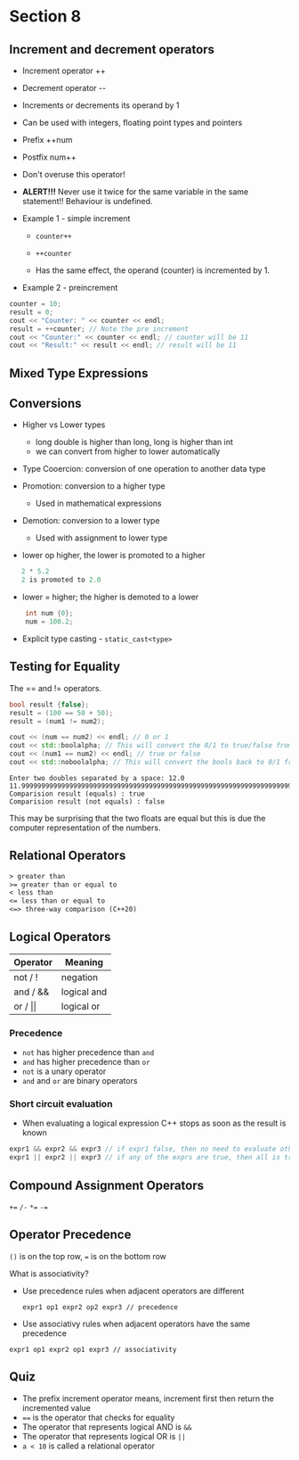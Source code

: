# Section 8

## Increment and decrement operators

* Increment operator ++
* Decrement operator --

* Increments or decrements its operand by 1
* Can be used with integers, floating point types and pointers

* Prefix   ++num
* Postfix      num++

* Don't overuse this operator!
* **ALERT!!!** Never use it twice for the same variable in the same statement!! Behaviour is undefined.

* Example 1 - simple increment
  * `counter++`

  * `++counter`

  * Has the same effect, the operand (counter) is incremented by 1.

* Example 2 - preincrement

```cpp
counter = 10;
result = 0;
cout << "Counter: " << counter << endl;
result = ++counter; // Note the pre increment
cout << "Counter:" << counter << endl; // counter will be 11
cout << "Result:" << result << endl; // result will be 11
```

## Mixed Type Expressions

## Conversions

* Higher vs Lower types
  * long double is higher than long, long is higher than int
  * we can convert from higher to lower automatically

* Type Cooercion: conversion of one operation to another data type

* Promotion: conversion to a higher type
  * Used in mathematical expressions

* Demotion: conversion to a lower type
  * Used with assignment to lower type

* lower op higher, the lower is promoted to a higher

```cpp
   2 * 5.2
   2 is promoted to 2.0
```

* lower = higher; the higher is demoted to a lower

```cpp
    int num {0};
    num = 100.2;
```

* Explicit type casting - `static_cast<type>`

## Testing for Equality

The == and != operators.

```cpp
bool result {false};
result = (100 == 50 + 50);
result = (num1 != num2);

cout << (num == num2) << endl; // 0 or 1
cout << std::boolalpha; // This will convert the 0/1 to true/false from here on when outputted to the stream
cout << (num1 == num2) << endl; // true or false
cout << std::noboolalpha; // This will convert the bools back to 0/1 from here on
```

```text
Enter two doubles separated by a space: 12.0 11.99999999999999999999999999999999999999999999999999999999999999999999999999999999999999999 
Comparision result (equals) : true     
Comparision result (not equals) : false
```

This may be surprising that the two floats are equal but this is due the computer representation of the numbers.

## Relational Operators

```txt
> greater than
>= greater than or equal to
< less than
<= less than or equal to
<=> three-way comparison (C++20)
```

## Logical Operators

| Operator   | Meaning     |
|---         | ---         |
| not / !    | negation    |
| and / &&   | logical and |
| or / \|\|  | logical or  |

### Precedence

* `not` has higher precedence than `and`
* `and` has higher precedence than `or`
* `not` is a unary operator
* `and` and `or` are binary operators

### Short circuit evaluation

* When evaluating a logical expression C++ stops as soon as the result is known

```cpp
expr1 && expr2 && expr3 // if expr1 false, then no need to evaluate others
expr1 || expr2 || expr3 // if any of the exprs are true, then all is true
```

## Compound Assignment Operators

`+=` `/-` `*=` `-=`

## Operator Precedence

`()` is on the top row, `=` is on the bottom row

What is associativity?

* Use precedence rules when adjacent operators are different
  
  `expr1 op1 expr2 op2 expr3 // precedence`

* Use associativy rules when adjacent operators have the same precedence

`expr1 op1 expr2 op1 expr3 // associativity`

## Quiz

* The prefix increment operator means, increment first then return the incremented value
* `==` is the operator that checks for equality
* The operator that represents logical AND is `&&`
* The operator that represents logical OR is `||`
* `a < 10` is called a relational operator
